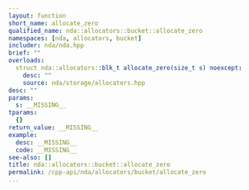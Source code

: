 ```yaml
---
layout: function
short_name: allocate_zero
qualified_name: nda::allocators::bucket::allocate_zero
namespaces: [nda, allocators, bucket]
includer: nda/nda.hpp
brief: ""
overloads:
  struct nda::allocators::blk_t allocate_zero(size_t s) noexcept:
    desc: ""
    source: nda/storage/allocators.hpp
desc: ""
params:
  s: __MISSING__
tparams:
  {}
return_value: __MISSING__
example:
  desc: __MISSING__
  code: __MISSING__
see-also: []
title: nda::allocators::bucket::allocate_zero
permalink: /cpp-api/nda/allocators/bucket/allocate_zero
...
```


